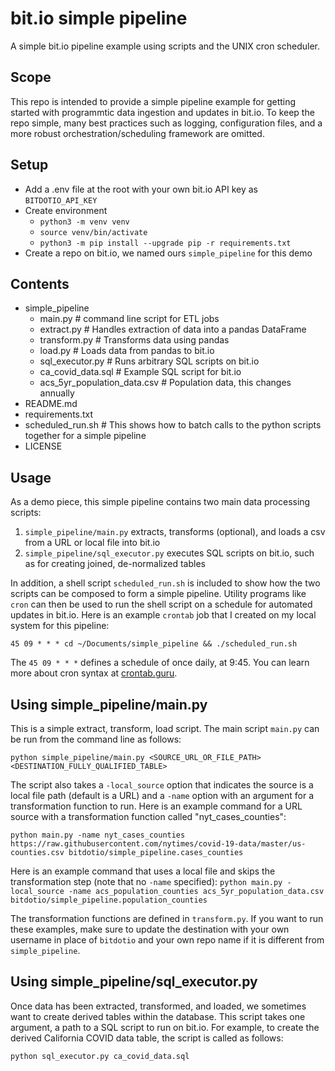 # bit.io simple pipeline

A simple bit.io pipeline example using scripts and the UNIX cron scheduler. 

## Scope

This repo is intended to provide a simple pipeline example for getting started with programmtic data ingestion and updates in bit.io. To keep the repo simple, many best practices such as logging, configuration files, and a more robust orchestration/scheduling framework are omitted. 

## Setup

- Add a .env file at the root with your own bit.io API key as `BITDOTIO_API_KEY`
- Create environment
    - `python3 -m venv venv`<br>
    - `source venv/bin/activate`<br>
    - `python3 -m pip install --upgrade pip -r requirements.txt`<br>
- Create a repo on bit.io, we named ours `simple_pipeline` for this demo

## Contents

- simple_pipeline
    - main.py # command line script for ETL jobs
    - extract.py # Handles extraction of data into a pandas DataFrame
    - transform.py # Transforms data using pandas
    - load.py # Loads data from pandas to bit.io
    - sql_executor.py # Runs arbitrary SQL scripts on bit.io
    - ca_covid_data.sql # Example SQL script for bit.io
    - acs_5yr_population_data.csv # Population data, this changes annually
- README.md
- requirements.txt
- scheduled_run.sh # This shows how to batch calls to the python scripts together for a simple pipeline
- LICENSE

## Usage

As a demo piece, this simple pipeline contains two main data processing scripts:
1. `simple_pipeline/main.py` extracts, transforms (optional), and loads a csv from a URL or local file into bit.io
2. `simple_pipeline/sql_executor.py` executes SQL scripts on bit.io, such as for creating joined, de-normalized tables

In addition, a shell script `scheduled_run.sh` is included to show how the two scripts can be composed to form a simple pipeline. Utility programs like `cron` can then be used to run the shell script on a schedule for automated updates in bit.io. Here is an example `crontab` job that I created on my local system for this pipeline:

`45 09 * * * cd ~/Documents/simple_pipeline && ./scheduled_run.sh`

The `45 09 * * *` defines a schedule of once daily, at 9:45. You can learn more about cron syntax at [crontab.guru](https://crontab.guru/).

## Using simple_pipeline/main.py

This is a simple extract, transform, load script. The main script `main.py` can be run from the command line as follows:

`python simple_pipeline/main.py <SOURCE_URL_OR_FILE_PATH> <DESTINATION_FULLY_QUALIFIED_TABLE>`

The script also takes a `-local_source` option that indicates the source is a local file path (default is a URL) and a `-name` option with an argument for a transformation function to run. Here is an example command for a URL source with a transformation function called "nyt_cases_counties":

`python main.py -name nyt_cases_counties https://raw.githubusercontent.com/nytimes/covid-19-data/master/us-counties.csv bitdotio/simple_pipeline.cases_counties`

Here is an example command that uses a local file and skips the transformation step (note that no `-name` specified):
`python main.py -local_source -name acs_population_counties acs_5yr_population_data.csv bitdotio/simple_pipeline.population_counties`

The transformation functions are defined in `transform.py`. If you want to run these examples, make sure to update the destination with your own username in place of `bitdotio` and your own repo name if it is different from `simple_pipeline`.

## Using simple_pipeline/sql_executor.py

Once data has been extracted, transformed, and loaded, we sometimes want to create derived tables within the database. This script takes one argument, a path to a SQL script to run on bit.io. For example, to create the derived California COVID data table, the script is called as follows:

`python sql_executor.py ca_covid_data.sql`

